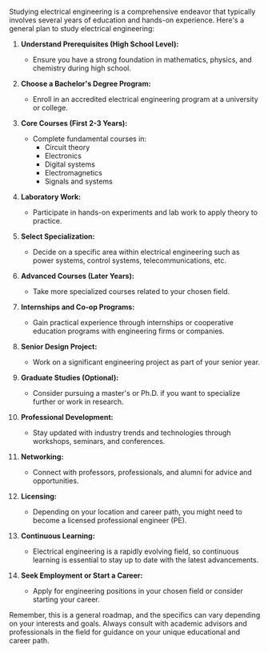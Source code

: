 Studying electrical engineering is a comprehensive endeavor that typically involves several years of education and hands-on experience. Here's a general plan to study electrical engineering:

1. **Understand Prerequisites (High School Level):**
   - Ensure you have a strong foundation in mathematics, physics, and chemistry during high school.

2. **Choose a Bachelor's Degree Program:**
   - Enroll in an accredited electrical engineering program at a university or college.

3. **Core Courses (First 2-3 Years):**
   - Complete fundamental courses in:
     - Circuit theory
     - Electronics
     - Digital systems
     - Electromagnetics
     - Signals and systems

4. **Laboratory Work:**
   - Participate in hands-on experiments and lab work to apply theory to practice.

5. **Select Specialization:**
   - Decide on a specific area within electrical engineering such as power systems, control systems, telecommunications, etc.

6. **Advanced Courses (Later Years):**
   - Take more specialized courses related to your chosen field.

7. **Internships and Co-op Programs:**
   - Gain practical experience through internships or cooperative education programs with engineering firms or companies.

8. **Senior Design Project:**
   - Work on a significant engineering project as part of your senior year.

9. **Graduate Studies (Optional):**
   - Consider pursuing a master's or Ph.D. if you want to specialize further or work in research.

10. **Professional Development:**
    - Stay updated with industry trends and technologies through workshops, seminars, and conferences.

11. **Networking:**
    - Connect with professors, professionals, and alumni for advice and opportunities.

12. **Licensing:**
    - Depending on your location and career path, you might need to become a licensed professional engineer (PE).

13. **Continuous Learning:**
    - Electrical engineering is a rapidly evolving field, so continuous learning is essential to stay up to date with the latest advancements.

14. **Seek Employment or Start a Career:**
    - Apply for engineering positions in your chosen field or consider starting your career.

Remember, this is a general roadmap, and the specifics can vary depending on your interests and goals. Always consult with academic advisors and professionals in the field for guidance on your unique educational and career path.
